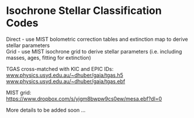 # Isochrone Stellar Classification Codes

Direct - use MIST bolometric correction tables and extinction map to derive stellar parameters <br />
Grid - use MIST isochrone grid to derive stellar parameters (i.e. including masses, ages, fitting for extinction) <br />

TGAS cross-matched with KIC and EPIC IDs: <br />
www.physics.usyd.edu.au/~dhuber/gaia/tgas.h5 <br />
www.physics.usyd.edu.au/~dhuber/gaia/tgas.ebf

MIST grid: <br />
https://www.dropbox.com/s/yjgm8bwpw9cs0ew/mesa.ebf?dl=0 <br />

More details to be added soon ...
